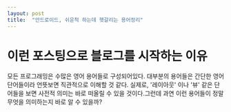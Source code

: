 ```yaml
---
layout: post
title:  "안드로이드, 쉬운척 하는데 헷갈리는 용어정리"
---
```

# 이런 포스팅으로 블로그를 시작하는 이유
모든 프로그래밍은 수많은 영어 용어들로 구성되어있다. 대부분의 용어들은 간단한 영어단어들이라 언뜻보면 직관적으로 이해할 것 같다. 실제로, '레이아웃' 이나 '뷰' 같은 단어들을 보면 사전적 의미는 바로 떠올릴 수 있을 것이다.그런데 과연 이런 용어들이 정말 무엇을 의미하는지 바로 알 수 있을까?
```kotlin

```
